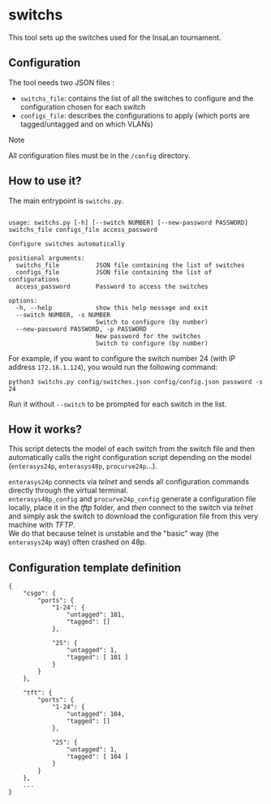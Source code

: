 # switchs

This tool sets up the switches used for the InsaLan tournament.

## Configuration

The tool needs two JSON files : 
- `switchs_file`: contains the list of all the switches to configure and
the configuration chosen for each switch
- `configs_file`: describes the configurations to apply (which ports are
tagged/untagged and on which VLANs)

> [!NOTE]
> All configuration files must be in the `/config` directory.

## How to use it?

The main entrypoint is `switchs.py`.
```

usage: switchs.py [-h] [--switch NUMBER] [--new-password PASSWORD] switchs_file configs_file access_password

Configure switches automatically

positional arguments:
  switchs_file          JSON file containing the list of switches
  configs_file          JSON file containing the list of configurations
  access_password       Password to access the switches

options:
  -h, --help            show this help message and exit
  --switch NUMBER, -s NUMBER
                        Switch to configure (by number)
  --new-password PASSWORD, -p PASSWORD
                        New password for the switches
                        Switch to configure (by number)
```

For example, if you want to configure the switch number 24 (with IP address `172.16.1.124`), you would run the following command:

```
python3 switchs.py config/switches.json config/config.json password -s 24
```

Run it without `--switch` to be prompted for each switch in the list.

## How it works?


This script detects the model of each switch from the switch file and then automatically calls the right configuration script depending on the model (`enterasys24p`, `enterasys48p`, `procurve24p`...).

`enterasys24p` connects via _telnet_ and sends all configuration commands directly through the virtual terminal.  
`enterasys48p_config` and `procurve24p_config` generate a configuration file locally, place it in the _tftp_ folder, and _then_ connect to the switch via _telnet_ and simply ask the switch to download the configuration file from this very machine with _TFTP_.  
We do that because telnet is unstable and the "basic" way (the `enterasys24p` way) often crashed on 48p.

## Configuration template definition

```
{
	"csgo": {
		"ports": {
			"1-24": {
				"untagged": 101,
				"tagged": []
			},

			"25": {
				"untagged": 1,
				"tagged": [ 101 ]
			}
		}
	},

	"tft": {
		"ports": {
			"1-24": {
				"untagged": 104,
				"tagged": []
			},

			"25": {
				"untagged": 1,
				"tagged": [ 104 ]
			}
		}
	},
	...
}
```
